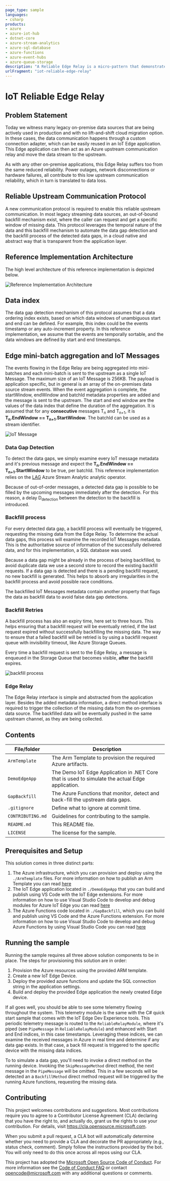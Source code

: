 ```yaml
---
page_type: sample
languages:
- csharp
products:
- azure
- azure-iot-hub
- dotnet-core
- azure-stream-analytics
- azure-sql-database
- azure-functions
- azure-event-hubs
- azure-queue-storage
description: "A Reliable Edge Relay is a micro-pattern that demonstrates an reliable streaming data ingestion from the Edge to Azure. This implementation can detect stream data gaps and submit a back-fill request to the Edge."
urlFragment: "iot-reliable-edge-relay"
---
```


<!-- 
Guidelines on README format: https://review.docs.microsoft.com/help/onboard/admin/samples/concepts/readme-template?branch=master

Guidance on onboarding samples to docs.microsoft.com/samples: https://review.docs.microsoft.com/help/onboard/admin/samples/process/onboarding?branch=master

Taxonomies for products and languages: https://review.docs.microsoft.com/new-hope/information-architecture/metadata/taxonomies?branch=master
-->

# IoT Reliable Edge Relay

## Problem Statement

Today we witness many legacy on-premise data sources that are being actively used in production and with no lift-and-shift cloud migration option. In these cases, the data communication happens through a custom connection adapter, which can be easily reused in an IoT Edge application. This Edge application can then act as an Azure upstream communication relay and move the data stream to the upstream.

As with any other on-premise applications, this Edge Relay suffers too from the same reduced reliability. Power outages, network disconnections or hardware failures, all contribute to this low upstream communication reliability, which in turn is translated to data loss.

## Reliable Upstream Communication Protocol

A new communication protocol is required to enable this reliable upstream communication. In most legacy streaming data sources, an out-of-bound backfill mechanism exist, where the caller can request and get a specific window of missing data. This protocol leverages the temporal nature of the data and this backfill mechanism to automate the data gap detection and the backfill process of the detected data gaps, in a cloud native and abstract way that is transparent from the application layer.

## Reference Implementation Architecture

The high level architecture of this reference implementation is depicted below.

![Reference Implementation Architecture](images/architecture.png "Reference Implementation Architecture")

## Data index

The data gap detection mechanism of this protocol assumes that a data ordering index exists, based on which data windows of unambiguous start and end can be defined. For example, this index could be the events timestamp or any auto-increment property. In this reference implementation, we assume that the events are temporally sortable, and the data windows are defined by start and end timestamps.

## Edge mini-batch aggregation and IoT Messages

The events flowing in the Edge Relay are being aggregated into mini-batches and each mini-batch is sent to the upstream as a single IoT Message. The maximum size of an IoT Message is 256KB. The payload is application specific, but in general is an array of the on-premises data source stream events.
When the event aggregation is complete, the startWindow, endWindow and batchId metadata properties are added and the message is sent to the upstream. The start and end window are the values of the data index that define the duration of the aggregation. It is assumed that for any **consecutive** messages T<sub>n</sub> and T<sub>n+1</sub>, it is **T<sub>n</sub>.EndWindow == T<sub>n+1</sub>.StartWindow**.
The batchId can be used as a stream identifier.

![IoT Message](images/IoTMessage.png "The mini-batch IoT Message")

### Data Gap Detection

To detect the data gaps, we simply examine every IoT message metadata and it's previous message and expect the **T<sub>n</sub>.EndWindow == T<sub>n+1</sub>.StartWindow** to be true, per batchId.
This reference implementation relies on the [LAG](https://docs.microsoft.com/en-us/stream-analytics-query/lag-azure-stream-analytics) Azure Stream Analytic analytic operator.

Because of out-of-order messages, a detected data gap is possible to be filled by the upcoming messages immediately after the detection. For this reason, a delay D<sub>detection</sub> between the detection to the backfill is introduced.

### Backfill process

For every detected data gap, a backfill process will eventually be triggered, requesting the missing data from the Edge Relay. To determine the actual data gaps, this process will examine the recorded IoT Messages metadata. This is the authoritative source of information of the successfully delivered data, and for this implementation, a SQL database was used.

Because a data gap might be already in the process of being backfilled, to avoid duplicate data we use a second store to record the existing backfill requests. If a data gap is detected and there is a pending backfill request, no new backfill is generated. This helps to absorb any irregularities in the backfill process and avoid possible race conditions.

The backfilled IoT Messages metadata contain another property that flags the data as backfill data to avoid false data gap detections.

### Backfill Retries

A backfill process has also an expiry time, here set to three hours. This helps ensuring that a backfill request will be eventually retried, if the last request expired without successfully backfilling the missing data. The way to ensure that a failed backfill will be retried is by using a backfill request queue with invisibility timeout, like Azure Storage Queues.

Every time a backfill request is sent to the Edge Relay, a message is enqueued in the Storage Queue that becomes visible, **after** the backfill expires.

![backfill process](images/backfill.png)

### Edge Relay

The Edge Relay interface is simple and abstracted from the application layer. Besides the added metadata information, a direct method interface is required to trigger the collection of the missing data from the on-premises data source. The backfilled data will be eventually pushed in the same upstream channel, as they are being collected.

## Contents

| File/folder       | Description                                |
|-------------------|--------------------------------------------|
| `ArmTemplate`             | The Arm Template to provision the required Azure artifacts.                        |
| `DemoEdgeApp`             | The Demo IoT Edge Application in .NET Core that is used to simulate the actual Edge application.                        |
| `GapBackfill`             | The Azure Functions that monitor, detect and back-fill the upstream data gaps.                        |
| `.gitignore`      | Define what to ignore at commit time.      |
| `CONTRIBUTING.md` | Guidelines for contributing to the sample. |
| `README.md`       | This README file.                          |
| `LICENSE`         | The license for the sample.                |

## Prerequisites and Setup

This solution comes in three distinct parts:

1. The Azure infrastructure, which you can provision and deploy using the `./ArmTemplate` files. For more information on how to publish an Arm Template you can read [here](https://docs.microsoft.com/en-us/azure/azure-resource-manager/templates/quickstart-create-templates-use-the-portal)
1. The IoT Edge application located in `./DemoEdgeApp` that you can build and publish using VS Code with the IoT Edge extensions. For more information on how to use Visual Studio Code to develop and debug modules for Azure IoT Edge you can read [here](https://docs.microsoft.com/en-us/azure/iot-edge/how-to-vs-code-develop-module)
1. The Azure Functions code located in `./GapBackfill`, which you can build and publish using VS Code and the Azure Functions extension. For more information on how to use Visual Studio Code to develop and debug Azure Functions by using Visual Studio Code you can read [here](https://docs.microsoft.com/en-us/azure/azure-functions/functions-develop-vs-code?tabs=csharp)

## Running the sample

Running the sample requires all three above solution components to be in place. The steps for provisioning this solution are in order:

1. Provision the Azure resources using the provided ARM template.
2. Create a new IoT Edge Device.
3. Deploy the provided azure functions and update the SQL connection string in the application settings.
4. Build and deploy the provided Edge application the newly created Edge device.

If all goes well, you should be able to see some telemetry flowing throughout the system. This telemetry module is the same with the C# quick start sample that comes with the IoT Edge Dev Experience tools. This periodic telemetry message is routed to the `ReliableRelayModule`, where it's piped (see `PipeMessage` in `ReliableRelayModule`) and enhanced with Start and End indices, in this case timestamps. Leveraging these indices, we can examine the received messages in Azure in real time and determine if any data gap exists. In that case, a back fill request is triggered to the specific device with the missing data indices.

To to simulate a data gap, you'll need to invoke a direct method on the running device. Invoking the `SkipMessageMethod` direct method, the next message in the `PipeMessage` will be omitted. This in a few seconds will be detected an a `BackfillMethod` direct method request will be triggered by the running Azure functions, requesting the missing data.

## Contributing

This project welcomes contributions and suggestions.  Most contributions require you to agree to a
Contributor License Agreement (CLA) declaring that you have the right to, and actually do, grant us
the rights to use your contribution. For details, visit https://cla.opensource.microsoft.com.

When you submit a pull request, a CLA bot will automatically determine whether you need to provide
a CLA and decorate the PR appropriately (e.g., status check, comment). Simply follow the instructions
provided by the bot. You will only need to do this once across all repos using our CLA.

This project has adopted the [Microsoft Open Source Code of Conduct](https://opensource.microsoft.com/codeofconduct/).
For more information see the [Code of Conduct FAQ](https://opensource.microsoft.com/codeofconduct/faq/) or
contact [opencode@microsoft.com](mailto:opencode@microsoft.com) with any additional questions or comments.
